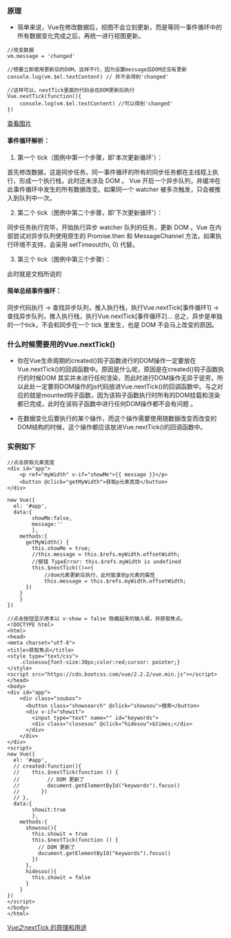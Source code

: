### 原理

- 简单来说，Vue在修改数据后，视图不会立刻更新，而是等同一事件循环中的所有数据变化完成之后，再统一进行视图更新。
```
//改变数据
vm.message = 'changed'

//想要立即使用更新后的DOM。这样不行，因为设置message后DOM还没有更新
console.log(vm.$el.textContent) // 并不会得到'changed'

//这样可以，nextTick里面的代码会在DOM更新后执行
Vue.nextTick(function(){
    console.log(vm.$el.textContent) //可以得到'changed'
})
```
[查看图片](https://upload-images.jianshu.io/upload_images/12693563-a8a7b9c46eddd449.png?imageMogr2/auto-orient/strip|imageView2/2/w/423/format/webp)

#### 事件循环解析：

1. 第一个 tick（图例中第一个步骤，即'本次更新循环'）：

首先修改数据，这是同步任务。同一事件循环的所有的同步任务都在主线程上执行，形成一个执行栈，此时还未涉及 DOM 。
Vue 开启一个异步队列，并缓冲在此事件循环中发生的所有数据改变。如果同一个 watcher 被多次触发，只会被推入到队列中一次。

2. 第二个 tick（图例中第二个步骤，即'下次更新循环'）：

同步任务执行完毕，开始执行异步 watcher 队列的任务，更新 DOM 。Vue 在内部尝试对异步队列使用原生的 Promise.then 和 MessageChannel 方法，如果执行环境不支持，会采用 setTimeout(fn, 0) 代替。

3. 第三个 tick（图例中第三个步骤）：

此时就是文档所说的

#### 简单总结事件循环：

同步代码执行 -> 查找异步队列，推入执行栈，执行Vue.nextTick[事件循环1] ->查找异步队列，推入执行栈，执行Vue.nextTick[事件循环2]...
总之，异步是单独的一个tick，不会和同步在一个 tick 里发生，也是 DOM 不会马上改变的原因。

### 什么时候需要用的Vue.nextTick()

- 你在Vue生命周期的created()钩子函数进行的DOM操作一定要放在Vue.nextTick()的回调函数中。原因是什么呢，原因是在created()钩子函数执行的时候DOM 其实并未进行任何渲染，而此时进行DOM操作无异于徒劳，所以此处一定要将DOM操作的js代码放进Vue.nextTick()的回调函数中。与之对应的就是mounted钩子函数，因为该钩子函数执行时所有的DOM挂载和渲染都已完成，此时在该钩子函数中进行任何DOM操作都不会有问题 。

- 在数据变化后要执行的某个操作，而这个操作需要使用随数据改变而改变的DOM结构的时候，这个操作都应该放进Vue.nextTick()的回调函数中。

### 实例如下

```
//点击获取元素宽度
<div id="app">
    <p ref="myWidth" v-if="showMe">{{ message }}</p>
    <button @click="getMyWidth">获取p元素宽度</button>
</div>

new Vue({
  el: '#app',
  data:{  
        showMe:false,
        message:''
        }, 
    methods:{
      getMyWidth() {
        this.showMe = true;
        //this.message = this.$refs.myWidth.offsetWidth;
        //报错 TypeError: this.$refs.myWidth is undefined
        this.$nextTick(()=>{
            //dom元素更新后执行，此时能拿到p元素的属性
            this.message = this.$refs.myWidth.offsetWidth;
      })
    }
    }
})
```

```
//点击按钮显示原本以 v-show = false 隐藏起来的输入框，并获取焦点。
<!DOCTYPE html>
<html>
<head>
<meta charset="utf-8">
<title>获取焦点</title>
<style type="text/css">
    .closesou{font-size:30px;color:red;cursor: pointer;}
</style>
<script src="https://cdn.bootcss.com/vue/2.2.2/vue.min.js"></script>
</head>
<body>
<div id="app">
    <div class="soubox">
      <button class="showsearch" @click="showsou">搜索</button>
      <div v-if="showit">
        <input type="text" name="" id="keywords">
        <div class="closesou" @click="hidesou">&times;</div>
      </div>
    </div>
</div>
<script>
new Vue({
  el: '#app',
  // created:function(){
  //    this.$nextTick(function () {
  //         // DOM 更新了
  //         document.getElementById("keywords").focus()
  //       })
  // },
  data:{  
        showit:true
        }, 
    methods:{
      showsou(){
        this.showit = true
        this.$nextTick(function () {
          // DOM 更新了
          document.getElementById("keywords").focus()
        })
      },
      hidesou(){
        this.showit = false
      }
    }
})
</script>
</body>
</html>
```
[Vue之nextTick 的原理和用途](https://www.jianshu.com/p/b8b35ccf6c60)